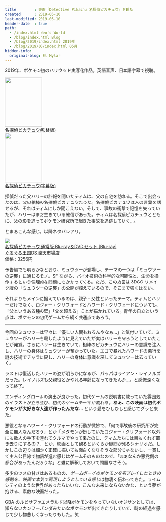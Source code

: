 ```yaml
---
title        : 映画「Detective Pikachu 名探偵ピカチュウ」を観た
created      : 2019-05-10
last-modified: 2019-05-10
header-date  : true
path:
  - /index.html Neo's World
  - /blog/index.html Blog
  - /blog/2019/index.html 2019年
  - /blog/2019/05/index.html 05月
hidden-info:
  original-blog: El Mylar
---
```


2019年、ポケモン初のハリウッド実写化作品。英語音声、日本語字幕で視聴。

<div class="ad-amazon">
  <div class="ad-amazon-image">
    <a href="https://www.amazon.co.jp/dp/B07YCX7934?tag=neos21-22&amp;linkCode=osi&amp;th=1&amp;psc=1">
      <img src="https://m.media-amazon.com/images/I/516MOMn1ueL._SL160_.jpg" width="120" height="160">
    </a>
  </div>
  <div class="ad-amazon-info">
    <div class="ad-amazon-title">
      <a href="https://www.amazon.co.jp/dp/B07YCX7934?tag=neos21-22&amp;linkCode=osi&amp;th=1&amp;psc=1">名探偵ピカチュウ(吹替版)</a>
    </div>
  </div>
</div>

<div class="ad-amazon">
  <div class="ad-amazon-image">
    <a href="https://www.amazon.co.jp/dp/B07YCWFFSX?tag=neos21-22&amp;linkCode=osi&amp;th=1&amp;psc=1">
      <img src="https://m.media-amazon.com/images/I/516MOMn1ueL._SL160_.jpg" width="120" height="160">
    </a>
  </div>
  <div class="ad-amazon-info">
    <div class="ad-amazon-title">
      <a href="https://www.amazon.co.jp/dp/B07YCWFFSX?tag=neos21-22&amp;linkCode=osi&amp;th=1&amp;psc=1">名探偵ピカチュウ(字幕版)</a>
    </div>
  </div>
</div>

探偵だった父ハリーの訃報を聞いたティムは、父の自宅を訪れる。そこで出会ったのは、父の相棒の名探偵ピカチュウだった。名探偵ピカチュウは人の言葉を話せるが、それはティムにしか聞こえない。そして、事故の衝撃で記憶を失っていたが、ハリーはまだ生きている確信があった。ティムは名探偵ピカチュウとともに、父の影を追ってポケモン研究所で起きた事故を追跡していく…。

とまぁこんな感じ。以降ネタバレアリ。

<div class="ad-rakuten">
  <div class="ad-rakuten-image">
    <a href="https://hb.afl.rakuten.co.jp/hgc/g00r2di2.waxyc425.g00r2di2.waxyd8e9/?pc=https%3A%2F%2Fitem.rakuten.co.jp%2Fguruguru-ds%2Ftbr-29285d%2F&amp;m=http%3A%2F%2Fm.rakuten.co.jp%2Fguruguru-ds%2Fi%2F12376794%2F">
      <img src="https://thumbnail.image.rakuten.co.jp/@0_mall/guruguru-ds/cabinet/858/tbr-29285d.jpg?_ex=128x128">
    </a>
  </div>
  <div class="ad-rakuten-info">
    <div class="ad-rakuten-title">
      <a href="https://hb.afl.rakuten.co.jp/hgc/g00r2di2.waxyc425.g00r2di2.waxyd8e9/?pc=https%3A%2F%2Fitem.rakuten.co.jp%2Fguruguru-ds%2Ftbr-29285d%2F&amp;m=http%3A%2F%2Fm.rakuten.co.jp%2Fguruguru-ds%2Fi%2F12376794%2F">名探偵ピカチュウ 通常版 Blu-ray＆DVD セット [Blu-ray]</a>
    </div>
    <div class="ad-rakuten-shop">
      <a href="https://hb.afl.rakuten.co.jp/hgc/g00r2di2.waxyc425.g00r2di2.waxyd8e9/?pc=https%3A%2F%2Fwww.rakuten.co.jp%2Fguruguru-ds%2F&amp;m=http%3A%2F%2Fm.rakuten.co.jp%2Fguruguru-ds%2F">ぐるぐる王国DS 楽天市場店</a>
    </div>
    <div class="ad-rakuten-price">価格 : 3256円</div>
  </div>
</div>

予告編でも明らかなとおり、ミュウツーが登場し、テーマの一つは「ミュウツーの逆襲」に通じるモノ。SF ながら、バイオ技術の科学的な可能性と、生命を操作するという倫理的な問題にもかかってくる。ただ、この方面は 3DCG リメイク版の「ミュウツーの逆襲」の公開が控えているので、そこまで強くはない。

それよりもメインに据えているのは、親子・父性といったテーマ。ティムとハリーだけでなく、ロジャー・クリフォードとハワード・クリフォードについても、「父というある種の壁」「父を超える」ことが描かれている。青年の自立という点は、ポケモンの初代ゲームから続く共通点であろう。

-----

今回のミュウツーは早々に「優しい人間もおるんやなぁ…」と気付いていて、ミュウツーがハリーを殺したように見えていたが実はハリーを守ろうとしていたことが発覚。さらにハリーは生きていて、相棒のピカチュウにハリーの意識を注入し、ハリーの身体はミュウツーが預かっていた。エゴで暴れたハワードの悪行を謎の技術でチャラに戻し、ハリーの身体に意識を戻してミュウツーは去っていく。

ラストは復活したハリーの姿が明らかになるが、パッパはライアン・レイノルズだった。レイノルズも父親役とかやれる年齢になってきたんか…。と感慨深くなって終了。

エンディングロールの演出が良かった。初代ゲームの説明書に載っていた雰囲気のイラストが立ち並び、初代のゲームテーマが流れる。**あぁ、この映画は初代ポケモンが大好きな人達が作ったんだな…** という愛をひしひしと感じてグッと来た。

悪役となるハワード・クリフォードの行動が微妙で、「何で事故後の研究所が完全に無人なんだろう」とか「メタモンが扮していたロジャー・クリフォード以外にも数人の手下を連れてクルマでやって来たのに、ティムたちには目もくれず置き去りにするの？」とか、映画として観るといくらか疑問が残るシナリオだ。しかしこの辺りは細かく正確に描いても面白くなりそうな部分じゃないし、一貫して主人公目線で物語が進む感じはゲームそのものなので、「まぁなんか悪党側の都合があったんだろうな」と雑に解釈しておいて問題なさそう。

多少のツメの甘さはあるものの、*ゲームボーイのポケモンを初プレイしたときの感動を、映画で本気で再現しようとしている感じ*は物凄く伝わってきた。ライムシティのような世界があったらいいな、こんな未来にならないかな、という夢が抱ける、素敵な映画だった。

GBA のルビサファエメラルド以降ポケモンをやっていないオジサンとしては、知らないカンフーパンダみたいなポケモンが出てきたりしていて、時の経過を感じて少し物悲しくなったりもした。笑
